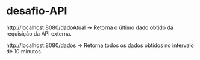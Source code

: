 # desafio-API 



http://localhost:8080/dadoAtual -> Retorna o último dado obtido da requisição da API externa.

http://localhost:8080/dados -> Retorna todos os dados obtidos no intervalo de 10 minutos.
